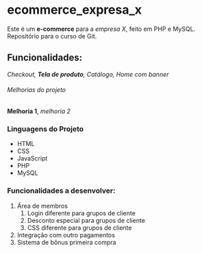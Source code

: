 # ecommerce_expresa_x
Este é um **e-commerce** para a *empresa X*, feito em PHP e MySQL. Repositório para o curso de Git.

## Funcionalidades:

_Checkout, **Tela de produto**, Catálogo, Home com banner_

###### Melhorias do projeto
__Melhoria 1__, _melhoria 2_

### Linguagens do Projeto

* HTML
* CSS
* JavaScript
* PHP
* MySQL

### Funcionalidades a desenvolver:
1. Área de membros
    1. Login diferente para grupos de cliente
    2. Desconto especial para grupos de cliente
    3. CSS diferente para grupos de cliente
2. Integração com outro pagamentos
3. Sistema de bônus primeira compra